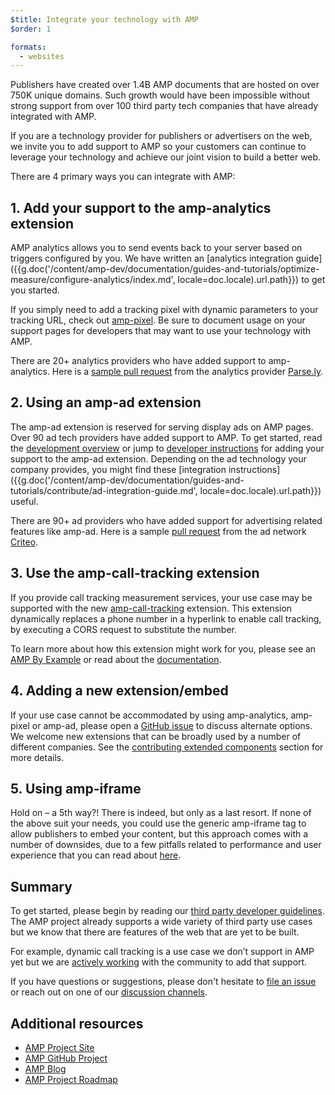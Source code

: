 ```yaml
---
$title: Integrate your technology with AMP
$order: 1

formats:
  - websites
---
```


Publishers have created over 1.4B AMP documents that are hosted on over 750K unique domains. Such growth would have been impossible without strong support from over 100 third party tech companies that have already integrated with AMP.

If you are a technology provider for publishers or advertisers on the web, we invite you to add support to AMP so your customers can continue to leverage your technology and achieve our joint vision to build a better web.

There are 4 primary ways you can integrate with AMP:


## 1. Add your support to the amp-analytics extension
AMP analytics allows you to send events back to your server based on triggers configured by you. We have written an [analytics integration guide]({{g.doc('/content/amp-dev/documentation/guides-and-tutorials/optimize-measure/configure-analytics/index.md', locale=doc.locale).url.path}}) to get you started.

If you simply need to add a tracking pixel with dynamic parameters to your tracking URL, check out [amp-pixel](/docs/reference/components/amp-pixel.html). Be sure to document usage on your support pages for developers that may want to use your technology with AMP.

There are 20+ analytics providers who have added support to amp-analytics. Here is a [sample pull request](https://github.com/ampproject/amphtml/pull/1595) from the analytics provider [Parse.ly](https://www.parsely.com/help/integration/google-amp/).


## 2. Using an amp-ad extension

The amp-ad extension is reserved for serving display ads on AMP pages. Over 90 ad tech providers have added support to AMP.  To get started, read the [development overview](https://github.com/ampproject/amphtml/tree/master/ads#overview) or jump to [developer instructions](https://github.com/ampproject/amphtml/tree/master/ads#developer-guidelines-for-a-pull-request) for adding your support to the amp-ad extension. Depending on the ad technology your company provides, you might find these [integration instructions]({{g.doc('/content/amp-dev/documentation/guides-and-tutorials/contribute/ad-integration-guide.md', locale=doc.locale).url.path}}) useful.

There are 90+ ad providers who have added support for advertising related features like amp-ad. Here is a sample [pull request](https://github.com/ampproject/amphtml/pull/2299) from the ad network [Criteo](https://github.com/ampproject/amphtml/blob/master/ads/criteo.md).

## 3. Use the amp-call-tracking extension

If you provide call tracking measurement services, your use case may be supported with the new [amp-call-tracking](/docs/reference/components/amp-call-tracking.html) extension. This extension dynamically replaces a phone number in a hyperlink to enable call tracking, by executing a CORS request to substitute the number.

To learn more about how this extension might work for you, please see an [AMP By Example](https://ampbyexample.com/components/amp-call-tracking/) or read about the [documentation](/docs/reference/components/amp-call-tracking.html).

## 4. Adding a new extension/embed

If your use case cannot be accommodated by using amp-analytics, amp-pixel or amp-ad, please open a [GitHub issue](https://github.com/ampproject/amphtml/issues/new) to discuss alternate options. We welcome new extensions that can be broadly used by a number of different companies. See the [contributing extended components](https://github.com/ampproject/amphtml/blob/master/CONTRIBUTING.md#contributing-extended-components) section for more details.

## 5. Using amp-iframe

Hold on – a 5th way?! There is indeed, but only as a last resort. If none of the above suit your needs, you could use the generic amp-iframe tag to allow publishers to embed your content, but this approach comes with a number of downsides, due to a few pitfalls related to performance and user experience that you can read about [here](/docs/reference/components/amp-iframe.html#guideline:-prefer-specific-amp-components-to-amp-iframe).

## Summary

To get started, please begin by reading our [third party developer guidelines](https://github.com/ampproject/amphtml/blob/master/3p/README.md). The AMP project already supports a wide variety of third party use cases but we know that there are features of the web that are yet to be built.

For example, dynamic call tracking is a use case we don’t support in AMP yet but we are [actively working](https://github.com/ampproject/amphtml/issues/5276) with the community to add that support.

If you have questions or suggestions, please don't hesitate to [file an issue](https://github.com/ampproject/amphtml/blob/master/CONTRIBUTING.md#filing-issues) or reach out on one of our [discussion channels](https://github.com/ampproject/amphtml/blob/master/CONTRIBUTING.md#discussion-channels).

## Additional resources

- [AMP Project Site](https://www.ampproject.org/)
- [AMP GitHub Project](https://github.com/ampproject/amphtml)
- [AMP Blog](/latest/blog)
- [AMP Project Roadmap](/roadmap/)
